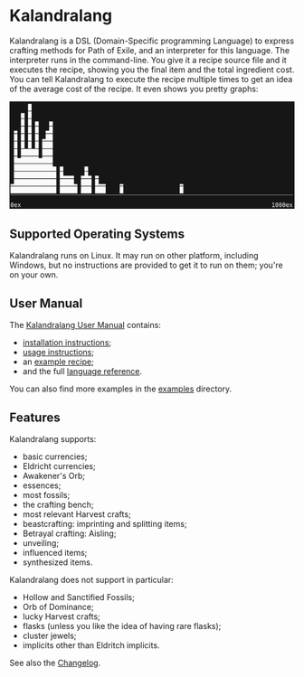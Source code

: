 # Kalandralang

Kalandralang is a DSL (Domain-Specific programming Language) to express crafting
methods for Path of Exile, and an interpreter for this language.
The interpreter runs in the command-line. You give it a recipe source file and it
executes the recipe, showing you the final item and the total ingredient cost.
You can tell Kalandralang to execute the recipe multiple
times to get an idea of the average cost of the recipe. It even shows you
pretty graphs:

![Pretty Graph](doc/pretty-graph.png)

## Supported Operating Systems

Kalandralang runs on Linux. It may run on other platform, including Windows, but
no instructions are provided to get it to run on them; you're on your own.

## User Manual

The [Kalandralang User Manual](https://doomeer.github.io/kalandralang/doc/manual.html)
contains:
- [installation instructions](https://doomeer.github.io/kalandralang/doc/manual.html#installation);
- [usage instructions](https://doomeer.github.io/kalandralang/doc/manual.html#usage);
- an [example recipe](https://doomeer.github.io/kalandralang/doc/manual.html#example-recipe);
- and the full [language reference](https://doomeer.github.io/kalandralang/doc/manual.html#language-reference).

You can also find more examples in the
[examples](https://github.com/doomeer/kalandralang/tree/master/examples) directory.

## Features

Kalandralang supports:
- basic currencies;
- Eldricht currencies;
- Awakener's Orb;
- essences;
- most fossils;
- the crafting bench;
- most relevant Harvest crafts;
- beastcrafting: imprinting and splitting items;
- Betrayal crafting: Aisling;
- unveiling;
- influenced items;
- synthesized items.

Kalandralang does not support in particular:
- Hollow and Sanctified Fossils;
- Orb of Dominance;
- lucky Harvest crafts;
- flasks (unless you like the idea of having rare flasks);
- cluster jewels;
- implicits other than Eldritch implicits.

See also the [Changelog](CHANGES.md).
